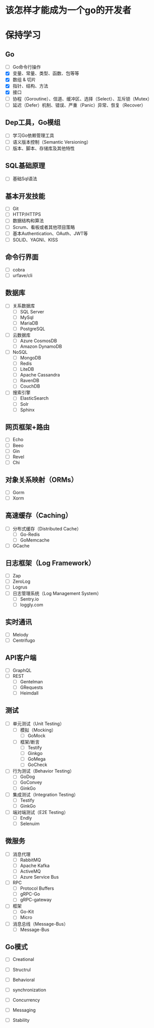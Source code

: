 # 该怎样才能成为一个go的开发者

# 保持学习

## Go

- [ ] Go命令行操作
- [x] 变量、常量、类型、函数、包等等
- [x] 数组 & 切片
- [x] 指针、结构、方法
- [x] 接口
- [ ] 协程（Goroutine）、信道、缓冲区、选择（Select）、互斥锁（Mutex）
- [ ] 延迟（Defer）机制、错误、严重（Panic）异常、恢复（Recover）

## Dep工具，Go模组

- [ ] 学习Go依赖管理工具
- [ ] 语义版本控制（Semantic Versioning）
- [ ] 版本、脚本、存储库及其他特性

## SQL基础原理

- [ ] 基础Sql语法

## 基本开发技能

- [ ] Git
- [ ] HTTP/HTTPS
- [ ] 数据结构和算法
- [ ] Scrum、看板或者其他项目策略
- [ ] 基本Authentication、OAuth、JWT等
- [ ] SOLID、YAGNI、KISS

## 命令行界面

- [ ] cobra
- [ ] urfave/cli

## 数据库

- [ ] 关系数据库
  - [ ] SQL Server
  - [ ] MySql
  - [ ] MariaDB
  - [ ] PostgreSQL
- [ ] 云数据库
  - [ ] Azure CosmosDB
  - [ ] Amazon DynamoDB
- [ ] NoSQL
  - [ ] MongoDB
  - [ ] Redis
  - [ ] LiteDB
  - [ ] Apache Cassandra
  - [ ] RavenDB
  - [ ] CouchDB
- [ ] 搜索引擎
  - [ ] ElasticSearch
  - [ ] Solr
  - [ ] Sphinx

## 网页框架+路由

- [ ] Echo
- [ ] Beeo
- [ ] Gin
- [ ] Revel
- [ ] Chi

## 对象关系映射（ORMs）

- [ ] Gorm
- [ ] Xorm

## 高速缓存（Caching）

- [ ] 分布式缓存（Distributed Cache）
  - [ ] Go-Redis
  - [ ] GoMemcache
- [ ] GCache

## 日志框架（Log Framework）

- [ ] Zap
- [ ] ZeroLog
- [ ] Logrus
- [ ] 日志管理系统（Log Management System）
  - [ ] Sentry.io
  - [ ] loggly.com

## 实时通讯

- [ ] Melody
- [ ] Centrifugo

## API客户端

- [ ] GraphQL
- [ ] REST
  - [ ] Gentelman
  - [ ] GRequests
  - [ ] Heimdall

## 测试

- [ ] 单元测试（Unit Testing）
  - [ ] 模拟（Mocking）
    - [ ] GoMock
  - [ ] 框架/断言
    - [ ] Testify
    - [ ] Ginkgo
    - [ ] GoMega
    - [ ] GoCheck
- [ ] 行为测试（Behavior Testing）
  - [ ] GoDog
  - [ ] GoConvey
  - [ ] GinkGo
- [ ] 集成测试（Integration Testing）
  - [ ] Testify
  - [ ] GinkGo
- [ ] 端对端测试（E2E Testing）
  - [ ] Endly
  - [ ] Selenuim

## 微服务

- [ ] 消息代理
  - [ ] RabbitMQ
  - [ ] Apache Kafka
  - [ ] ActiveMQ
  - [ ] Azure Service Bus
- [ ] RPC
  - [ ] Protocol Buffers
  - [ ] gRPC-Go
  - [ ] gRPC-gateway
- [ ] 框架
  - [ ] Go-Kit
  - [ ] Micro
- [ ] 消息总线（Message-Bus）
  - [ ] Message-Bus

## Go模式

- [ ] Creational
- [ ] Structrul
- [ ] Behavioral
- [ ] synchronization
- [ ] Concurrency
- [ ] Messaging
- [ ] Stability

